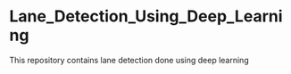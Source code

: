 # Lane_Detection_Using_Deep_Learning
This repository contains lane detection done using deep learning 
